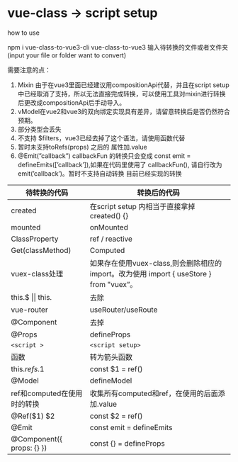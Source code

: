 # vue-class → script setup

how to use

npm i vue-class-to-vue3-cli
vue-class-to-vue3
输入待转换的文件或者文件夹 (input your file or folder want to convert)


需要注意的点：

1. Mixin 由于在vue3里面已经建议用compositionApi代替，并且在script setup中已经取消了支持，所以无法直接完成转换，可以使用工具对mixin进行转换后更改成compositionApi后手动导入。
2. vModel在vue2和vue3的双向绑定实现具有差异，请留意转换后是否仍然符合预期。
3. 部分类型会丢失
4. 不支持 $filters，vue3已经去掉了这个语法，请使用函数代替
5. 暂时未支持toRefs(props) 之后的 属性加.value
6. @Emit(”callback”) callbackFun 的转换只会变成 const emit = defineEmits([’callback’]),如果在代码里使用了 callbackFun(), 请自行改为emit(’callback’)。暂时不支持自动转换
目前已经实现的转换

| 待转换的代码 | 转换后的代码 |
| --- | --- |
| created | 在script setup 内相当于直接拿掉 created() {} |
| mounted | onMounted |
| ClassProperty | ref / reactive |
| Get(classMethod) | Computed |
| vuex-class处理 | 如果存在使用vuex-class,则会删除相应的import。改为使用 import { useStore } from "vuex”。 |
| this.$ \|\| this. | 去除 |
| vue-router | useRouter/useRoute |
| @Component | 去掉 |
| @Props |  defineProps |
| `<script >` | `<script setup>` |
| 函数 | 转为箭头函数 |
| this.$refs.$1 | const $1 = ref() |
| @Model | defineModel |
| ref和computed在使用时的转换 | 收集所有computed和ref，在使用的后面添加.value |
| @Ref($1) $2 | const $2 = ref() |
| @Emit | const emit = defineEmits |
| @Component({ props: {} }) | const {} = defineProps |
